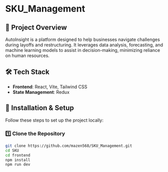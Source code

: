 # SKU_Management

## 📌 Project Overview  
AutoInsight is a platform designed to help businesses navigate challenges during layoffs and restructuring. It leverages data analysis, forecasting, and machine learning models to assist in decision-making, minimizing reliance on human resources.  

## 🛠️ Tech Stack  
- **Frontend**: React, Vite, Tailwind CSS  
- **State Management**: Redux  

## 🔧 Installation & Setup  
Follow these steps to set up the project locally:  

### 1️⃣ Clone the Repository  
```bash
git clone https://github.com/mazen568/SKU_Management.git
cd SKU
cd frontend
npm install
npm run dev

